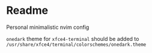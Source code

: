 # Readme

Personal minimalistic nvim config

`onedark` theme for `xfce4-terminal` should be added to `/usr/share/xfce4/terminal/colorschemes/onedark.theme`
